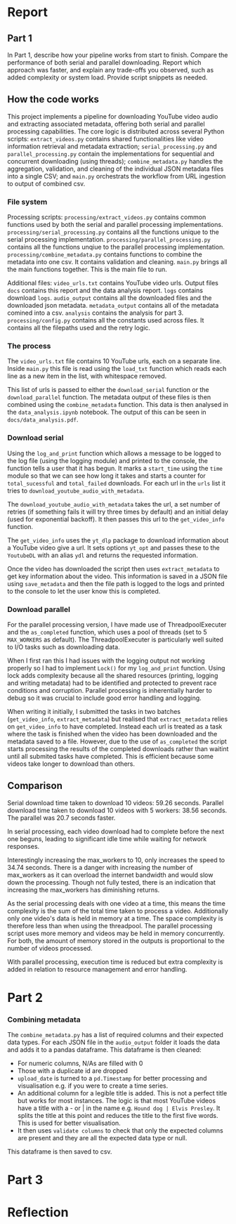 # Report

## Part 1
In Part 1, describe how your pipeline works from start to finish. Compare the performance of both serial and parallel downloading. Report which approach was faster, and explain any trade-offs you observed, such as added complexity or system load. Provide script snippets as needed.

## How the code works

This project implements a pipeline for downloading YouTube video audio and extracting associated metadata, offering both serial and parallel processing capabilities. The core logic is distributed across several Python scripts: `extract_videos.py` contains shared functionalities like video information retrieval and metadata extraction; `serial_processing.py` and `parallel_processing.py` contain the implementations for sequential and concurrent downloading (using threads); `combine_metadata.py` handles the aggregation, validation, and cleaning of the individual JSON metadata files into a single CSV; and `main.py` orchestrats the workflow from URL ingestion to output of combined csv.

### File system
Processing scripts:
`processing/extract_videos.py` contains common functions used by both the serial and parallel processing implementations.
`processing/serial_processing.py` contains all the functions unique to the serial processing implementation.
`processing/parallel_processing.py` contains all the functions unqiue to the parallel processing implementation.
`processing/combine_metadata.py` contains functions to combine the metadata into one csv. It contains validation and cleaning. 
`main.py` brings all the main functions together. This is the main file to run. 

Additional files:
`video_urls.txt` contains YouTube video urls. 
Output files
`docs` contains this report and the data analysis report.
`logs` contains download `logs`.
`audio_output` contains all the downloaded files and the downloaded json metadata. 
`metadata_output` contains all of the metadata comined into a csv. 
`analysis` contains the analysis for part 3. 
`processing/config.py` contains all the constants used across files. It contains all the filepaths used and the retry logic.

### The process
The `video_urls.txt` file contains 10 YouTube urls, each on a separate line. Inside `main.py` this file is read using the `load_txt` function which reads each line as a new item in the list, with whitespace removed. 

This list of urls is passed to either the `download_serial` function or the `download_parallel` function. The metadata output of these files is then combined using the `combine_metadata` function. This data is then analysed in the `data_analysis.ipynb` notebook. The output of this can be seen in `docs/data_analysis.pdf`.

### Download serial
Using the `log_and_print` function which allows a message to be logged to the log file (using the logging module) and printed to the console, the function tells a user that it has begun.
It marks a `start_time` using the `time` module so that we can see how long it takes and starts a counter for `total_sucessful` and `total_failed` downloads. 
For each url in the `urls` list it tries to `download_youtube_audio_with_metadata`. 

The `download_youtube_audio_with_metadata` takes the url, a set number of retries (if something fails it will try three times by default) and an initial delay (used for exponential backoff). It then passes this url to the `get_video_info` function.

The `get_video_info` uses the `yt_dlp` package to download information about a YouTube video give a url. It sets options `yt_opt` and passes these to the `YoutubeDL` with an alias `ydl` and returns the requested information. 

Once the video has downloaded the script then uses `extract_metadata` to get key information about the video. This information is saved in a JSON file using `save_metadata` and then the file path is logged to the logs and printed to the console to let the user know this is completed. 

### Download parallel
For the parallel processing version, I have made use of ThreadpoolExecuter and the `as_completed` function, which uses a pool of threads (set to 5 `MAX_WORKERS` as default). The ThreadpoolExecuter is particularly well suited to I/O tasks such as downloading data. 

When I first ran this I had issues with the logging output not working properly so I had to implement `Lock()` for my `log_and_print` function. Using lock adds complexity because all the shared resources (printing, logging and writing metadata) had to be identified and protected to prevent race conditions and corruption. Parallel processing is inherentially harder to debug so it was crucial to include good error handling and logging. 

When writing it initially, I submitted the tasks in two batches (`get_video_info`, `extract_metadata`) but realised that `extract_metadata` relies on `get_video_info` to have completed. Instead each url is treated as a task where the task is finished when the video has been downloaded and the metadata saved to a file. However, due to the use of `as_completed` the script starts processing the results of the completed downloads rather than waitint until all submited tasks have completed. This is efficient because some videos take longer to download than others. 

## Comparison
Serial download time taken to download 10 videos: 59.26 seconds.
Parallel download time taken to download 10 videos with 5 workers: 38.56 seconds.
The parallel was 20.7 seconds faster. 

In serial processing, each video download had to complete before the next one beguns, leading to significant idle time while waiting for network responses. 

Interestingly increasing the max_workers to 10, only increases the speed to 34.74 seconds. There is a danger with increasing the number of max_workers as it can overload the internet bandwidth and would slow down the processing. Though not fully tested, there is an indication that increasing the max_workers has diminishing returns. 

As the serial processing deals with one video at a time, this means the time complexity is the sum of the total time taken to process a video. Additionally only one video's data is held in memory at a time. The space complexity is therefore less than when using the threadpool. The parallel processing script uses more memory and videos may be held in memory concurrently. For both, the amount of memory stored in the outputs is proportional to the number of videos processed. 

With parallel processing, execution time is reduced but extra complexity is added in relation to resource management and error handling. 

# Part 2 

### Combining metadata
The `combine_metadata.py` has a list of required columns and their expected data types. For each JSON file in the `audio_output` folder it loads the data and adds it to a pandas dataframe. This dataframe is then cleaned:
- For numeric columns, N/As are filled with 0
- Those with a duplicate id are dropped
- `upload_date` is turned to a `pd.Timestamp` for better processing and visualisation e.g. if you were to create a time series. 
- An additional column for a legible title is added. This is not a perfect title but works for most instances. The logic is that most YouTube videos have a title with a - or | in the name e.g. `Hound dog | Elvis Presley`. It splits the title at this point and reduces the title to the first five words. This is used for better visualisation.
- It then uses `validate columns` to check that only the expected columns are present and they are all the expected data type or null. 

This dataframe is then saved to csv. 

# Part 3



# Reflection


